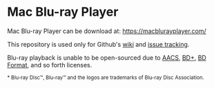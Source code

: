 # Mac Blu-ray Player

Mac Blu-ray Player can be download at: https://macblurayplayer.com/

This repository is used only for Github's [wiki] and [issue tracking].

Blu-ray playback is unable to be open-sourced due to [AACS], [BD+], [BD Format], and so forth licenses.

[wiki]: https://github.com/macgo-player/bluray-player/wiki
[issue tracking]: https://github.com/macgo-player/bluray-player/issues
[AACS]: http://www.aacsla.com/
[BD+]: http://www.bdplusllc.com/
[BD Format]: http://www.blu-raydisc.info/

<sup>* Blu-ray Disc™, Blu-ray™ and the logos are trademarks of Blu-ray Disc Association.</sup>
